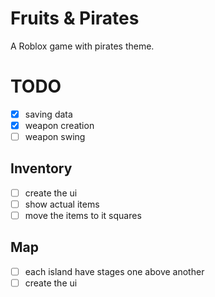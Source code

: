 # Fruits & Pirates

A Roblox game with pirates theme.


# TODO

- [x] saving data
- [x] weapon creation
- [ ] weapon swing

## Inventory
- [ ] create the ui
- [ ] show actual items
- [ ] move the items to it squares

## Map
- [ ] each island have stages one above another
- [ ] create the ui
